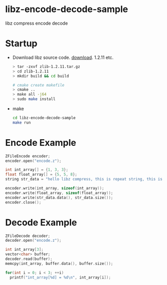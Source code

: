 # libz-encode-decode-sample
libz compress encode decode



# Startup

* Download libz source code.  [download](https://zlib.net/).  1.2.11 etc.

  ```bash
  > tar -zxvf zlib-1.2.11.tar.gz
  > cd zlib-1.2.11
  > mkdir build && cd build
  
  # cmake create makefile
  > cmake ..
  > make all -j64
  > sudo make install
  ```

  

* make

  ```bash
  cd libz-encode-decode-sample
  make run
  ```



# Encode Example

``` c++
ZFileEncode encoder;
encoder.open("encode.z");

int int_array[] = {1, 3, 3};
float float_array[] = {5, 5, 8};
string str_data = "hello libz compress, this is repeat string, this is repeat string";

encoder.write(int_array, sizeof(int_array));
encoder.write(float_array, sizeof(float_array));
encoder.write(str_data.data(), str_data.size());
encoder.close();
```



# Decode Example

```c++
ZFileDecode decoder;
decoder.open("encode.z");

int int_array[3];
vector<char> buffer;
decoder.read(buffer);
memcpy(int_array, buffer.data(), buffer.size());

for(int i = 0; i < 3; ++i)
  printf("int_array[%d] = %d\n", int_array[i]);
```

